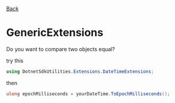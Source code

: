[Back](https://github.com/twjackysu/DotnetSdkUtilities/blob/master/README.md)

# GenericExtensions

Do you want to compare two objects equal?

try this

```csharp
using DotnetSdkUtilities.Extensions.DateTimeExtensions;
```

then
```csharp
ulong epochMilliseconds = yourDateTime.ToEpochMilliseconds();
```